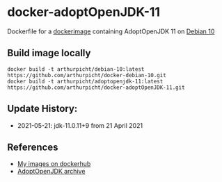 # docker-adoptOpenJDK-11

Dockerfile for a [dockerimage]() containing AdoptOpenJDK 11 on
[Debian 10](https://github.com/arthurpicht/docker-debian-10)

## Build image locally

    docker build -t arthurpicht/debian-10:latest https://github.com/arthurpicht/docker-debian-10.git
    docker build -t arthurpicht/adoptopenjdk-11:latest https://github.com/arthurpicht/docker-adoptOpenJDK-11.git 

## Update History:

* 2021-05-21: jdk-11.0.11+9 from 21 April 2021

## References

* [My images on dockerhub](https://hub.docker.com/search?q=arthurpicht&type=image)
* [AdoptOpenJDK archive](https://adoptopenjdk.net/archive.html)